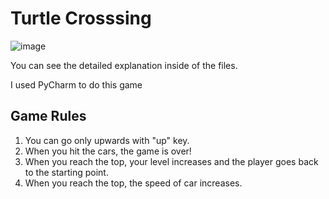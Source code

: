 # Turtle Crosssing

![image](https://user-images.githubusercontent.com/101732278/202425402-5088f639-5c3b-4828-9ce9-2e26511e49b2.png)

You can see the detailed explanation inside of the files.

I used PyCharm to do this game

## Game Rules
1. You can go only upwards with "up" key.
1. When you hit the cars, the game is over!
2. When you reach the top, your level increases and the player goes back to the starting point.
3. When you reach the top, the speed of car increases.
